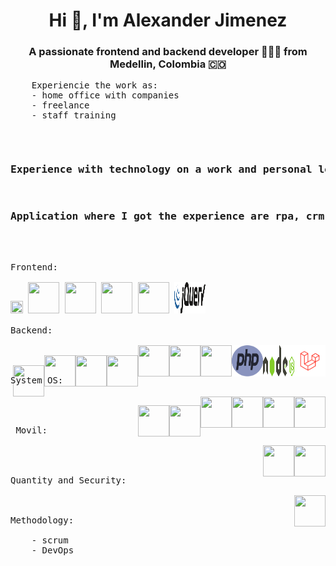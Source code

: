 

<h1 align="center">Hi 👋, I'm Alexander Jimenez</h1>

<h3 align="center">A passionate frontend and backend developer 👨🏻‍💻 from Medellin, Colombia 🇨🇴</h3>

  <pre align="left">
    Experiencie the work as:
    - home office with companies
    - freelance
    - staff training 
  </pre>
  <pre>
    
<h3 align="center">Experience with technology on a work and personal level</h3>
<h3 align="center">Application where I got the experience are rpa, crm, web, apps, AI, to level senior or middle</h3>
    
    
Frontend:
    
<img style=" width: 20px;
  height: 20px;" src="https://github.com/gilbarbara/logos/blob/master/logos/javascript.svg"> <img style=" width: 50px;
  height: 50px;" src="https://github.com/gilbarbara/logos/blob/master/logos/vue.svg"> <img style=" width: 50px;
  height: 50px;" src="https://github.com/gilbarbara/logos/blob/master/logos/css-3.svg"> <img style=" width: 50px;
  height: 50px;" src="https://github.com/gilbarbara/logos/blob/master/logos/html-5.svg"> <img style=" width: 50px;
  height: 50px;" src="https://github.com/gilbarbara/logos/blob/master/logos/sass.svg"> <img style=" width: 50px;
  height: 50px;" src="https://github.com/gilbarbara/logos/blob/master/logos/jquery.svg">
  
Backend:

<img style=" width: 50px;
  height: 50px; float:right;" src="https://raw.githubusercontent.com/gilbarbara/logos/master/logos/laravel.svg"> <img style=" width: 50px;
  height: 50px; float:right;" src="https://github.com/gilbarbara/logos/blob/master/logos/nodejs.svg"> <img style=" width: 50px;
  height: 50px; float:right;" src="https://github.com/gilbarbara/logos/blob/master/logos/php.svg"> <img style=" width: 50px;
  height: 50px; float:right;" src="https://github.com/gilbarbara/logos/blob/master/logos/python.svg"> <img style=" width: 50px;
  height: 50px; float:right;" src="https://github.com/gilbarbara/logos/blob/master/logos/graphql.svg"> <img style=" width: 50px;
  height: 50px; float:right;" src="https://github.com/gilbarbara/logos/blob/master/logos/mongodb-icon.svg"> 
  <img style=" width: 50px; height: 50px; float:right;" src="https://github.com/gilbarbara/logos/blob/master/logos/mysql.svg"> <img style=" width: 50px;
  height: 50px; float:right;" src="https://github.com/gilbarbara/logos/blob/master/logos/redis.svg"> <img style=" width: 50px;
  height: 50px; float:right;" src="https://github.com/gilbarbara/logos/blob/master/logos/sqlite.svg"> <img style=" width: 50px;
  height: 50px; float:right;" src="https://github.com/gilbarbara/logos/blob/master/logos/flask.svg"> <img style=" width: 50px;
  height: 50px; float:right;" src="https://github.com/gilbarbara/logos/blob/master/logos/docker.svg"> <img style=" width: 50px;
  height: 50px; float:right;" src="https://github.com/gilbarbara/logos/blob/master/logos/git.svg"> <img style=" width: 50px;
  height: 50px; float:right;" src="https://github.com/gilbarbara/logos/blob/master/logos/google-cloud.svg"> 
 
System OS:

<img style=" width: 50px;
  height: 50px; float:right;" src="https://github.com/gilbarbara/logos/blob/master/logos/archlinux.svg">  <img style=" width: 50px;
  height: 50px; float:right;" src="https://github.com/gilbarbara/logos/blob/master/logos/microsoft-windows.svg">  <img style=" width: 50px;
  height: 50px; float:right;" src="https://github.com/gilbarbara/logos/blob/master/logos/macOS.svg">  
  
  
 Movil:
 
 <img style=" width: 50px;
  height: 50px; float:right;" src="https://github.com/gilbarbara/logos/blob/master/logos/flutter.svg"> <img style=" width: 50px;
  height: 50px; float:right;" src="https://github.com/gilbarbara/logos/blob/master/logos/pwa.svg"> 
  

Quantity and Security:

<img style=" width: 50px;
  height: 50px; float:right;" src="https://github.com/gilbarbara/logos/blob/master/logos/sonarqube.svg">  
  
Methodology:
 
    - scrum
    - DevOps
    
  </pre>

